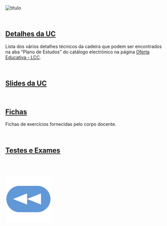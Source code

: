 ![título](título.png)

<br>

## [Detalhes da UC](Info.md)
Lista dos vários detalhes técnicos da cadeira que podem ser encontrados na aba "Plano de Estudos" do catálogo electrónico na página [Oferta Educativa - LCC](https://www.uminho.pt/PT/ensino/oferta-educativa/_layouts/15/UMinho.PortalUM.UI/Pages/CatalogoCursoDetail.aspx?itemId=3851&catId=12).

<br>

## [Slides da UC](slides-PF-Haskell.pdf)


<br>

## [Fichas](fichas/README.md)
Fichas de exercícios fornecidas pelo corpo docente.

<br>

## [Testes e Exames](testes/README.md)

<br><br>

[![retroceder](https://github.com/David81820/Recursos-LCC/blob/main/Rewind-Button-PNG-Pic.png)](https://github.com/David81820/Recursos-LCC/tree/main/1ano)
